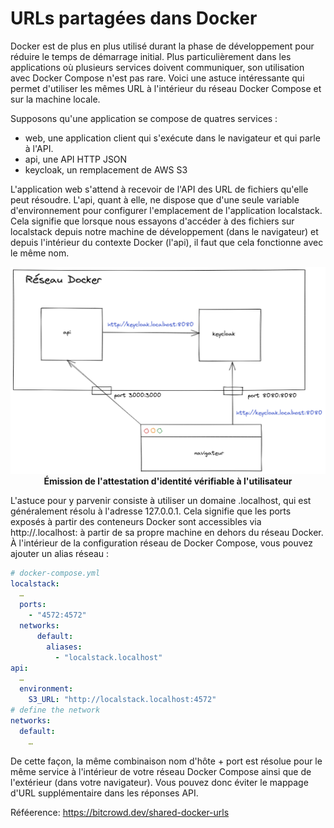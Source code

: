 # URLs partagées dans Docker

Docker est de plus en plus utilisé durant la phase de développement pour réduire le temps de démarrage initial. Plus particulièrement dans les applications où plusieurs services doivent communiquer, son utilisation avec Docker Compose n'est pas rare. Voici une astuce intéressante qui permet d'utiliser les mêmes URL à l'intérieur du réseau Docker Compose et sur la machine locale.

Supposons qu'une application se compose de quatres services :

* web, une application client qui s'exécute dans le navigateur et qui parle à l'API.
* api, une API HTTP JSON
* keycloak, un remplacement de AWS S3

L'application web s'attend à recevoir de l'API des URL de fichiers qu'elle peut résoudre. L'api, quant à elle, ne dispose que d'une seule variable d'environnement pour configurer l'emplacement de l'application localstack. Cela signifie que lorsque nous essayons d'accéder à des fichiers sur localstack depuis notre machine de développement (dans le navigateur) et depuis l'intérieur du contexte Docker (l'api), il faut que cela fonctionne avec le même nom.

<p align="center">
  <img src="images/shared-docker-urls.png" label="Environnement de test" />

  <br>
  <b>Émission de l'attestation d'identité vérifiable à l'utilisateur</b>
</p>

L'astuce pour y parvenir consiste à utiliser un domaine .localhost, qui est généralement résolu à l'adresse 127.0.0.1. Cela signifie que les ports exposés à partir des conteneurs Docker sont accessibles via http://<some-name>.localhost:<exposed-port> à partir de sa propre machine en dehors du réseau Docker. À l'intérieur de la configuration réseau de Docker Compose, vous pouvez ajouter un alias réseau :
```yaml
# docker-compose.yml
localstack:
  …
  ports:
    - "4572:4572"
  networks:
      default:
        aliases:
          - "localstack.localhost"
api:
  …
  environment:
    S3_URL: "http://localstack.localhost:4572"
# define the network
networks:
  default:
    …
```  
  De cette façon, la même combinaison nom d'hôte + port est résolue pour le même service à l'intérieur de votre réseau Docker Compose ainsi que de l'extérieur (dans votre navigateur). Vous pouvez donc éviter le mappage d'URL supplémentaire dans les réponses API.
  
  Réféerence: https://bitcrowd.dev/shared-docker-urls

